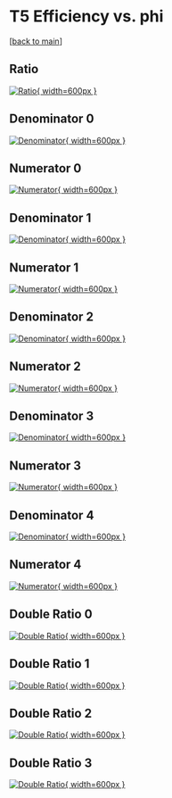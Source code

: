 # T5 Efficiency vs. phi

[[back to main](./)]



## Ratio

[![Ratio](../mtv/var/T5_vtr_13_0_eff_phi.png){ width=600px }](../mtv/var/T5_vtr_13_0_eff_phi.pdf)

## Denominator 0

[![Denominator](../mtv/den/T5_vtr_13_0_eff_phi_den0.png){ width=600px }](../mtv/den/T5_vtr_13_0_eff_phi_den0.pdf)

## Numerator 0

[![Numerator](../mtv/num/T5_vtr_13_0_eff_phi_num0.png){ width=600px }](../mtv/num/T5_vtr_13_0_eff_phi_num0.pdf)

## Denominator 1

[![Denominator](../mtv/den/T5_vtr_13_0_eff_phi_den1.png){ width=600px }](../mtv/den/T5_vtr_13_0_eff_phi_den1.pdf)

## Numerator 1

[![Numerator](../mtv/num/T5_vtr_13_0_eff_phi_num1.png){ width=600px }](../mtv/num/T5_vtr_13_0_eff_phi_num1.pdf)

## Denominator 2

[![Denominator](../mtv/den/T5_vtr_13_0_eff_phi_den2.png){ width=600px }](../mtv/den/T5_vtr_13_0_eff_phi_den2.pdf)

## Numerator 2

[![Numerator](../mtv/num/T5_vtr_13_0_eff_phi_num2.png){ width=600px }](../mtv/num/T5_vtr_13_0_eff_phi_num2.pdf)

## Denominator 3

[![Denominator](../mtv/den/T5_vtr_13_0_eff_phi_den3.png){ width=600px }](../mtv/den/T5_vtr_13_0_eff_phi_den3.pdf)

## Numerator 3

[![Numerator](../mtv/num/T5_vtr_13_0_eff_phi_num3.png){ width=600px }](../mtv/num/T5_vtr_13_0_eff_phi_num3.pdf)

## Denominator 4

[![Denominator](../mtv/den/T5_vtr_13_0_eff_phi_den4.png){ width=600px }](../mtv/den/T5_vtr_13_0_eff_phi_den4.pdf)

## Numerator 4

[![Numerator](../mtv/num/T5_vtr_13_0_eff_phi_num4.png){ width=600px }](../mtv/num/T5_vtr_13_0_eff_phi_num4.pdf)

## Double Ratio 0

[![Double Ratio](../mtv/ratio/T5_vtr_13_0_eff_phi_ratio0.png){ width=600px }](../mtv/ratio/T5_vtr_13_0_eff_phi_ratio0.pdf)

## Double Ratio 1

[![Double Ratio](../mtv/ratio/T5_vtr_13_0_eff_phi_ratio1.png){ width=600px }](../mtv/ratio/T5_vtr_13_0_eff_phi_ratio1.pdf)

## Double Ratio 2

[![Double Ratio](../mtv/ratio/T5_vtr_13_0_eff_phi_ratio2.png){ width=600px }](../mtv/ratio/T5_vtr_13_0_eff_phi_ratio2.pdf)

## Double Ratio 3

[![Double Ratio](../mtv/ratio/T5_vtr_13_0_eff_phi_ratio3.png){ width=600px }](../mtv/ratio/T5_vtr_13_0_eff_phi_ratio3.pdf)

